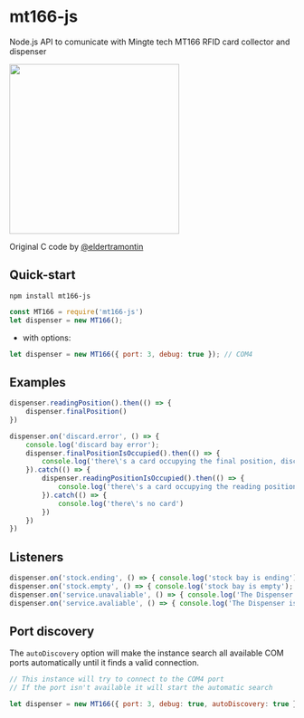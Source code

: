 # mt166-js
Node.js API to comunicate with Mingte tech MT166 RFID card collector and dispenser

<img width="300px" src="https://github.com/myTapp/mt166-js/blob/master/card-collector-dispenser-MT166-RF-for-both.jpg?raw=true"></img>

Original C code by [@eldertramontin](https://github.com/eldertramontin)

## Quick-start
```
npm install mt166-js
```
```javascript
const MT166 = require('mt166-js')
let dispenser = new MT166();
```
- with options:
```javascript
let dispenser = new MT166({ port: 3, debug: true }); // COM4
```

## Examples
```javascript
dispenser.readingPosition().then(() => {
    dispenser.finalPosition()
})
```
```javascript
dispenser.on('discard.error', () => {
    console.log('discard bay error');
    dispenser.finalPositionIsOccupied().then(() => {
        console.log('there\'s a card occupying the final position, discard bay full');
    }).catch(() => {
        dispenser.readingPositionIsOccupied().then(() => {
            console.log('there\'s a card occupying the reading position, discard bay full');
        }).catch(() => {
            console.log('there\'s no card')
        })
    })
})
```

## Listeners
```javascript
dispenser.on('stock.ending', () => { console.log('stock bay is ending'); })
dispenser.on('stock.empty', () => { console.log('stock bay is empty'); })
dispenser.on('service.unavaliable', () => { console.log('The Dispenser is unavaliable'); })
dispenser.on('service.avaliable', () => { console.log('The Dispenser is avaliable now!'); })
```

## Port discovery

The ```autoDiscovery``` option will make the instance search all available COM ports automatically until it finds a valid connection.
```javascript
// This instance will try to connect to the COM4 port
// If the port isn't available it will start the automatic search

let dispenser = new MT166({ port: 3, debug: true, autoDiscovery: true });
```
